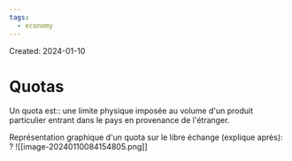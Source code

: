 ```yaml
---
tags:
  - economy
---
```

Created: 2024-01-10

# Quotas

Un quota est:: une limite physique imposée au volume d'un produit particulier entrant dans le pays en provenance de l'étranger.
<!--SR:!2024-03-09,31,230-->

Représentation  graphique d'un quota sur le libre échange (explique après):
?
![[image-20240110084154805.png]]
<!--SR:!2024-03-09,21,170-->